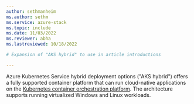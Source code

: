 ```yaml
---
author: sethmanheim
ms.author: sethm
ms.service: azure-stack
ms.topic: include
ms.date: 11/03/2022
ms.reviewer: abha
ms.lastreviewed: 10/18/2022

# Expansion of "AKS hybrid" to use in article introductions

---
```


Azure Kubernetes Service hybrid deployment options ("AKS hybrid") offers a fully supported container platform that can run cloud-native applications on the [Kubernetes container orchestration platform](https://kubernetes.io/). The architecture supports running virtualized Windows and Linux workloads.